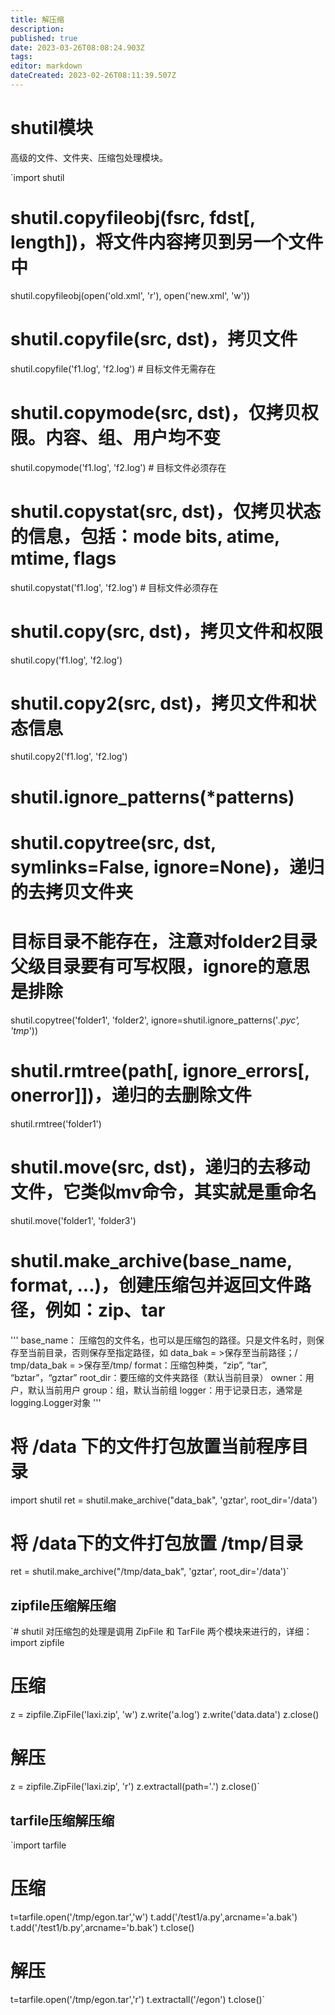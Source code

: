 ```yaml
---
title: 解压缩
description: 
published: true
date: 2023-03-26T08:08:24.903Z
tags: 
editor: markdown
dateCreated: 2023-02-26T08:11:39.507Z
---
```


# shutil模块

高级的文件、文件夹、压缩包处理模块。

`import shutil

# shutil.copyfileobj(fsrc, fdst[, length])，将文件内容拷贝到另一个文件中

shutil.copyfileobj(open('old.xml', 'r'), open('new.xml', 'w'))

# shutil.copyfile(src, dst)，拷贝文件

shutil.copyfile('f1.log', 'f2.log')  # 目标文件无需存在

# shutil.copymode(src, dst)，仅拷贝权限。内容、组、用户均不变

shutil.copymode('f1.log', 'f2.log')  # 目标文件必须存在

# shutil.copystat(src, dst)，仅拷贝状态的信息，包括：mode bits, atime, mtime, flags

shutil.copystat('f1.log', 'f2.log')  # 目标文件必须存在

# shutil.copy(src, dst)，拷贝文件和权限

shutil.copy('f1.log', 'f2.log')

# shutil.copy2(src, dst)，拷贝文件和状态信息

shutil.copy2('f1.log', 'f2.log')

# shutil.ignore_patterns(*patterns)

# shutil.copytree(src, dst, symlinks=False, ignore=None)，递归的去拷贝文件夹

# 目标目录不能存在，注意对folder2目录父级目录要有可写权限，ignore的意思是排除

shutil.copytree('folder1', 'folder2', ignore=shutil.ignore_patterns('*.pyc', 'tmp*'))

# shutil.rmtree(path[, ignore_errors[, onerror]])，递归的去删除文件

shutil.rmtree('folder1')

# shutil.move(src, dst)，递归的去移动文件，它类似mv命令，其实就是重命名

shutil.move('folder1', 'folder3')

# shutil.make_archive(base_name, format, ...)，创建压缩包并返回文件路径，例如：zip、tar

''' base_name： 压缩包的文件名，也可以是压缩包的路径。只是文件名时，则保存至当前目录，否则保存至指定路径，如 data_bak = >保存至当前路径；/ tmp/data_bak = >保存至/tmp/ format：压缩包种类，“zip”, “tar”, “bztar”，“gztar” root_dir：要压缩的文件夹路径（默认当前目录） owner：用户，默认当前用户 group：组，默认当前组 logger：用于记录日志，通常是logging.Logger对象 '''

# 将 /data 下的文件打包放置当前程序目录

import shutil ret = shutil.make_archive("data_bak", 'gztar', root_dir='/data')

# 将 /data下的文件打包放置 /tmp/目录

ret = shutil.make_archive("/tmp/data_bak", 'gztar', root_dir='/data')`

## zipfile压缩解压缩

`# shutil 对压缩包的处理是调用 ZipFile 和 TarFile 两个模块来进行的，详细： import zipfile

# 压缩

z = zipfile.ZipFile('laxi.zip', 'w') z.write('a.log') z.write('data.data') z.close()

# 解压

z = zipfile.ZipFile('laxi.zip', 'r') z.extractall(path='.') z.close()`

## tarfile压缩解压缩

`import tarfile

# 压缩

t=tarfile.open('/tmp/egon.tar','w') t.add('/test1/a.py',arcname='a.bak') t.add('/test1/b.py',arcname='b.bak') t.close()

# 解压

t=tarfile.open('/tmp/egon.tar','r') t.extractall('/egon') t.close()`